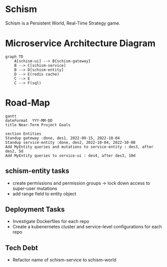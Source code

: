 # Schism
Schism is a Persistent World, Real-Time Strategy game.

# Microservice Architecture Diagram
```mermaid
graph TD
    A[schism-ui] --> B{schism-gateway}
    B --> C[schism-service]
    B --> D[schism-entity]
    D --> E(redis cache)
    C --> E
    C --> F(sql)
```

# Road-Map
```mermaid
gantt
dateFormat  YYY-MM-DD
title Near-Term Project Goals

section Entities
Standup gateway :done, des1, 2022-09-15, 2022-10-04
Standup service-entity :done, des2, 2022-10-04, 2022-10-08
Add MyEntity queries and mutations to service-entity : des3, after des2, 5d
Add MyEntity queries to service-ui : des4, after des3, 10d
```

## schism-entity tasks
- create permissions and permission groups -> lock down access to super-user mutations
- add range field to entity object

## Deployment Tasks
- Investigate Dockerfiles for each repo
- Create a kubenernetes cluster and service-level configurations for each repo

## Tech Debt
- Refactor name of schism-service to schism-world